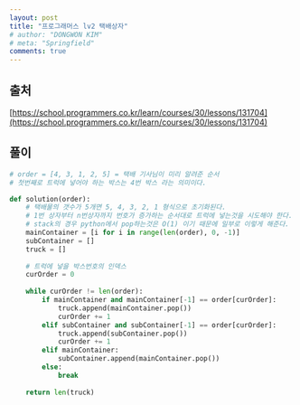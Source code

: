 ```yaml
---
layout: post
title: "프로그래머스 lv2 택배상자"
# author: "DONGWON KIM"
# meta: "Springfield"
comments: true
---
```


## 출처
[https://school.programmers.co.kr/learn/courses/30/lessons/131704](https://school.programmers.co.kr/learn/courses/30/lessons/131704)


## 풀이
```python
# order = [4, 3, 1, 2, 5] = 택배 기사님이 미리 알려준 순서
# 첫번째로 트럭에 넣어야 하는 박스는 4번 박스 라는 의미이다.

def solution(order):
    # 택배물의 갯수가 5개면 5, 4, 3, 2, 1 형식으로 초기화된다.
    # 1번 상자부터 n번상자까지 번호가 증가하는 순서대로 트럭에 넣는것을 시도해야 한다.
    # stack의 경우 python에서 pop하는것은 O(1) 이기 때문에 일부로 이렇게 해준다.
    mainContainer = [i for i in range(len(order), 0, -1)]
    subContainer = []
    truck = []
    
    # 트럭에 넣을 박스번호의 인덱스
    curOrder = 0
    
    while curOrder != len(order):
        if mainContainer and mainContainer[-1] == order[curOrder]:
            truck.append(mainContainer.pop())
            curOrder += 1
        elif subContainer and subContainer[-1] == order[curOrder]:
            truck.append(subContainer.pop())
            curOrder += 1
        elif mainContainer:
            subContainer.append(mainContainer.pop())
        else:
            break
    
    return len(truck)
```
